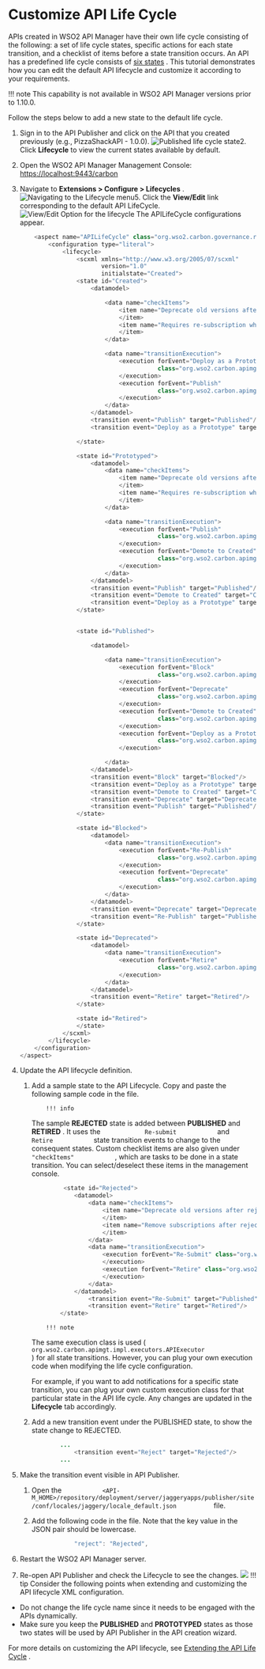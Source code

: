 # Customize API Life Cycle

APIs created in WSO2 API Manager have their own life cycle consisting of the following: a set of life cycle states, specific actions for each state transition, and a checklist of items before a state transition occurs. An API has a predefined life cycle consists of [six states](https://docs.wso2.com/display/AM260/Key+Concepts#KeyConcepts-APIlifecycle) . This tutorial demonstrates how you can edit the default API lifecycle and customize it according to your requirements.

!!! note
This capability is not available in WSO2 API Manager versions prior to 1.10.0.


Follow the steps below to add a new state to the default life cycle.

1.  Sign in to the API Publisher and click on the API that you created previously (e.g., PizzaShackAPI - 1.0.0).
    ![Published life cycle state](attachments/103328609/103328610.png "Published life cycle state")2.  Click **Lifecycle** to view the current states available by default.
3.  Open the WSO2 API Manager Management Console: <https://localhost:9443/carbon>
4.  Navigate to **Extensions &gt; Configure &gt; Lifecycles** .
    ![](attachments/103328609/103328614.png "Navigating to the Lifecycle menu ")5.  Click the **View/Edit** link corresponding to the default API LifeCycle.
    ![](attachments/103328609/103328613.png "View/Edit Option for the lifecycle")    The APILifeCycle configurations appear.

    ``` java
        <aspect name="APILifeCycle" class="org.wso2.carbon.governance.registry.extensions.aspects.DefaultLifeCycle">
            <configuration type="literal">
                <lifecycle>
                    <scxml xmlns="http://www.w3.org/2005/07/scxml"
                           version="1.0"
                           initialstate="Created">
                    <state id="Created">
                        <datamodel>

                            <data name="checkItems">
                                <item name="Deprecate old versions after publish the API" forEvent="">
                                </item>
                                <item name="Requires re-subscription when publish the API" forEvent="">
                                </item>
                            </data>

                            <data name="transitionExecution">
                                <execution forEvent="Deploy as a Prototype"
                                           class="org.wso2.carbon.apimgt.impl.executors.APIExecutor">
                                </execution>
                                <execution forEvent="Publish"
                                           class="org.wso2.carbon.apimgt.impl.executors.APIExecutor">
                                </execution>
                            </data>
                        </datamodel>
                        <transition event="Publish" target="Published"/>
                        <transition event="Deploy as a Prototype" target="Prototyped"/>

                    </state>

                    <state id="Prototyped">
                        <datamodel>
                            <data name="checkItems">
                                <item name="Deprecate old versions after publish the API" forEvent="">
                                </item>
                                <item name="Requires re-subscription when publish the API" forEvent="">
                                </item>
                            </data>

                            <data name="transitionExecution">
                                <execution forEvent="Publish"
                                           class="org.wso2.carbon.apimgt.impl.executors.APIExecutor">
                                </execution>
                                <execution forEvent="Demote to Created"
                                           class="org.wso2.carbon.apimgt.impl.executors.APIExecutor">
                                </execution>
                            </data>
                        </datamodel>
                        <transition event="Publish" target="Published"/>
                        <transition event="Demote to Created" target="Created"/>
                        <transition event="Deploy as a Prototype" target="Prototyped"/>
                    </state>


                    <state id="Published">

                        <datamodel>

                            <data name="transitionExecution">
                                <execution forEvent="Block"
                                           class="org.wso2.carbon.apimgt.impl.executors.APIExecutor">
                                </execution>
                                <execution forEvent="Deprecate"
                                           class="org.wso2.carbon.apimgt.impl.executors.APIExecutor">
                                </execution>
                                <execution forEvent="Demote to Created"
                                           class="org.wso2.carbon.apimgt.impl.executors.APIExecutor">
                                </execution>
                                <execution forEvent="Deploy as a Prototype"
                                           class="org.wso2.carbon.apimgt.impl.executors.APIExecutor">
                                </execution>

                            </data>
                        </datamodel>
                        <transition event="Block" target="Blocked"/>
                        <transition event="Deploy as a Prototype" target="Prototyped"/>
                        <transition event="Demote to Created" target="Created"/>
                        <transition event="Deprecate" target="Deprecated"/>
                        <transition event="Publish" target="Published"/>
                    </state>

                    <state id="Blocked">
                        <datamodel>
                            <data name="transitionExecution">
                                <execution forEvent="Re-Publish"
                                           class="org.wso2.carbon.apimgt.impl.executors.APIExecutor">
                                </execution>
                                <execution forEvent="Deprecate"
                                           class="org.wso2.carbon.apimgt.impl.executors.APIExecutor">
                                </execution>
                            </data>
                        </datamodel>
                        <transition event="Deprecate" target="Deprecated"/>
                        <transition event="Re-Publish" target="Published"/>
                    </state>

                    <state id="Deprecated">
                        <datamodel>
                            <data name="transitionExecution">
                                <execution forEvent="Retire"
                                           class="org.wso2.carbon.apimgt.impl.executors.APIExecutor">
                                </execution>
                            </data>
                        </datamodel>
                        <transition event="Retire" target="Retired"/>
                    </state>

                    <state id="Retired">
                    </state>
                </scxml>
            </lifecycle>
        </configuration>
    </aspect>
    ```
6.  Update the API lifecycle definition.

    1.  Add a sample state to the API Lifecycle.
        Copy and paste the following sample code in the file.

                !!! info
        The sample **REJECTED** state is added between **PUBLISHED** and **RETIRED** . It uses the `             Re-submit            ` and `             Retire            ` state transition events to change to the consequent states. Custom checklist items are also given under `             "checkItems"            ` , which are tasks to be done in a state transition. You can select/deselect these items in the management console.


        ``` java
                 <state id="Rejected">
                    <datamodel>
                        <data name="checkItems">
                            <item name="Deprecate old versions after rejecting the API" forEvent="">
                            </item>
                            <item name="Remove subscriptions after rejection" forEvent="">
                            </item>
                        </data>
                        <data name="transitionExecution">
                            <execution forEvent="Re-Submit" class="org.wso2.carbon.apimgt.impl.executors.APIExecutor">
                            </execution>
                            <execution forEvent="Retire" class="org.wso2.carbon.apimgt.impl.executors.APIExecutor">
                            </execution>
                        </data>
                    </datamodel>
                        <transition event="Re-Submit" target="Published"/>
                        <transition event="Retire" target="Retired"/>
                </state>
        ```

                !!! note
        The same execution class is used ( `                           org.wso2.carbon.apimgt.impl.executors.APIExecutor                         ` ) for all state transitions. However, you can plug your own execution code when modifying the life cycle configuration.

        For example, if you want to add notifications for a specific state transition, you can plug your own custom execution class for that particular state in the API life cycle. Any changes are updated in the **Lifecycle** tab accordingly.


    2.  Add a new transition event under the PUBLISHED state, to show the state change to REJECTED.

        ``` java
                ...   
                    <transition event="Reject" target="Rejected"/>
                ...
        ```

7.  Make the transition event visible in API Publisher.
    1.  Open the `            <API-M_HOME>/repository/deployment/server/jaggeryapps/publisher/site/conf/locales/jaggery/locale_default.json           ` file.
    2.  Add the following code in the file. Note that the key value in the JSON pair should be lowercase.

        ``` java
                    "reject": "Rejected",
        ```

8.  Restart the WSO2 API Manager server.
9.  Re-open API Publisher and check the Lifecycle to see the changes.
    ![](attachments/103328609/103328611.png)
!!! tip
Consider the following points when extending and customizing the API lifecycle XML configuration.

-   Do not change the life cycle name since it needs to be engaged with the APIs dynamically.
-   Make sure you keep the **PUBLISHED** and **PROTOTYPED** states as those two states will be used by API Publisher in the API creation wizard.


For more details on customizing the API lifecycle, see [Extending the API Life Cycle](https://docs.wso2.com/display/AM260/Extending+the+API+Life+Cycle) .
